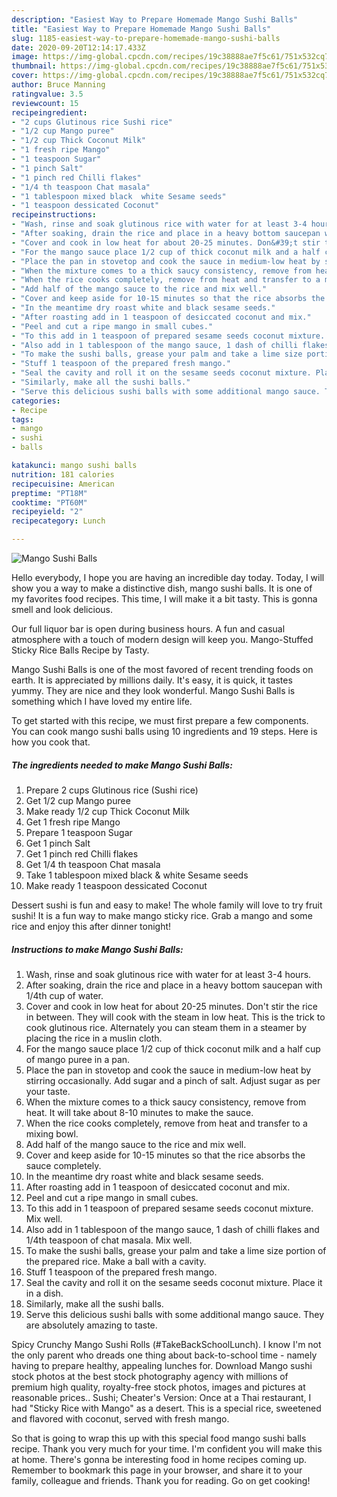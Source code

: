 ```yaml
---
description: "Easiest Way to Prepare Homemade Mango Sushi Balls"
title: "Easiest Way to Prepare Homemade Mango Sushi Balls"
slug: 1185-easiest-way-to-prepare-homemade-mango-sushi-balls
date: 2020-09-20T12:14:17.433Z
image: https://img-global.cpcdn.com/recipes/19c38888ae7f5c61/751x532cq70/mango-sushi-balls-recipe-main-photo.jpg
thumbnail: https://img-global.cpcdn.com/recipes/19c38888ae7f5c61/751x532cq70/mango-sushi-balls-recipe-main-photo.jpg
cover: https://img-global.cpcdn.com/recipes/19c38888ae7f5c61/751x532cq70/mango-sushi-balls-recipe-main-photo.jpg
author: Bruce Manning
ratingvalue: 3.5
reviewcount: 15
recipeingredient:
- "2 cups Glutinous rice Sushi rice"
- "1/2 cup Mango puree"
- "1/2 cup Thick Coconut Milk"
- "1 fresh ripe Mango"
- "1 teaspoon Sugar"
- "1 pinch Salt"
- "1 pinch red Chilli flakes"
- "1/4 th teaspoon Chat masala"
- "1 tablespoon mixed black  white Sesame seeds"
- "1 teaspoon dessicated Coconut"
recipeinstructions:
- "Wash, rinse and soak glutinous rice with water for at least 3-4 hours."
- "After soaking, drain the rice and place in a heavy bottom saucepan with 1/4th cup of water."
- "Cover and cook in low heat for about 20-25 minutes. Don&#39;t stir the rice in between. They will cook with the steam in low heat. This is the trick to cook glutinous rice. Alternately you can steam them in a steamer by placing the rice in a muslin cloth."
- "For the mango sauce place 1/2 cup of thick coconut milk and a half cup of mango puree in a pan."
- "Place the pan in stovetop and cook the sauce in medium-low heat by stirring occasionally. Add sugar and a pinch of salt. Adjust sugar as per your taste."
- "When the mixture comes to a thick saucy consistency, remove from heat. It will take about 8-10 minutes to make the sauce."
- "When the rice cooks completely, remove from heat and transfer to a mixing bowl."
- "Add half of the mango sauce to the rice and mix well."
- "Cover and keep aside for 10-15 minutes so that the rice absorbs the sauce completely."
- "In the meantime dry roast white and black sesame seeds."
- "After roasting add in 1 teaspoon of desiccated coconut and mix."
- "Peel and cut a ripe mango in small cubes."
- "To this add in 1 teaspoon of prepared sesame seeds coconut mixture. Mix well."
- "Also add in 1 tablespoon of the mango sauce, 1 dash of chilli flakes and 1/4th teaspoon of chat masala. Mix well."
- "To make the sushi balls, grease your palm and take a lime size portion of the prepared rice. Make a ball with a cavity."
- "Stuff 1 teaspoon of the prepared fresh mango."
- "Seal the cavity and roll it on the sesame seeds coconut mixture. Place it in a dish."
- "Similarly, make all the sushi balls."
- "Serve this delicious sushi balls with some additional mango sauce. They are absolutely amazing to taste."
categories:
- Recipe
tags:
- mango
- sushi
- balls

katakunci: mango sushi balls 
nutrition: 181 calories
recipecuisine: American
preptime: "PT18M"
cooktime: "PT60M"
recipeyield: "2"
recipecategory: Lunch

---
```



![Mango Sushi Balls](https://img-global.cpcdn.com/recipes/19c38888ae7f5c61/751x532cq70/mango-sushi-balls-recipe-main-photo.jpg)

Hello everybody, I hope you are having an incredible day today. Today, I will show you a way to make a distinctive dish, mango sushi balls. It is one of my favorites food recipes. This time, I will make it a bit tasty. This is gonna smell and look delicious.

Our full liquor bar is open during business hours. A fun and casual atmosphere with a touch of modern design will keep you. Mango-Stuffed Sticky Rice Balls Recipe by Tasty.

Mango Sushi Balls is one of the most favored of recent trending foods on earth. It is appreciated by millions daily. It's easy, it is quick, it tastes yummy. They are nice and they look wonderful. Mango Sushi Balls is something which I have loved my entire life.


To get started with this recipe, we must first prepare a few components. You can cook mango sushi balls using 10 ingredients and 19 steps. Here is how you cook that.

<!--inarticleads1-->

##### The ingredients needed to make Mango Sushi Balls:

1. Prepare 2 cups Glutinous rice (Sushi rice)
1. Get 1/2 cup Mango puree
1. Make ready 1/2 cup Thick Coconut Milk
1. Get 1 fresh ripe Mango
1. Prepare 1 teaspoon Sugar
1. Get 1 pinch Salt
1. Get 1 pinch red Chilli flakes
1. Get 1/4 th teaspoon Chat masala
1. Take 1 tablespoon mixed black &amp; white Sesame seeds
1. Make ready 1 teaspoon dessicated Coconut


Dessert sushi is fun and easy to make! The whole family will love to try fruit sushi! It is a fun way to make mango sticky rice. Grab a mango and some rice and enjoy this after dinner tonight! 

<!--inarticleads2-->

##### Instructions to make Mango Sushi Balls:

1. Wash, rinse and soak glutinous rice with water for at least 3-4 hours.
1. After soaking, drain the rice and place in a heavy bottom saucepan with 1/4th cup of water.
1. Cover and cook in low heat for about 20-25 minutes. Don&#39;t stir the rice in between. They will cook with the steam in low heat. This is the trick to cook glutinous rice. Alternately you can steam them in a steamer by placing the rice in a muslin cloth.
1. For the mango sauce place 1/2 cup of thick coconut milk and a half cup of mango puree in a pan.
1. Place the pan in stovetop and cook the sauce in medium-low heat by stirring occasionally. Add sugar and a pinch of salt. Adjust sugar as per your taste.
1. When the mixture comes to a thick saucy consistency, remove from heat. It will take about 8-10 minutes to make the sauce.
1. When the rice cooks completely, remove from heat and transfer to a mixing bowl.
1. Add half of the mango sauce to the rice and mix well.
1. Cover and keep aside for 10-15 minutes so that the rice absorbs the sauce completely.
1. In the meantime dry roast white and black sesame seeds.
1. After roasting add in 1 teaspoon of desiccated coconut and mix.
1. Peel and cut a ripe mango in small cubes.
1. To this add in 1 teaspoon of prepared sesame seeds coconut mixture. Mix well.
1. Also add in 1 tablespoon of the mango sauce, 1 dash of chilli flakes and 1/4th teaspoon of chat masala. Mix well.
1. To make the sushi balls, grease your palm and take a lime size portion of the prepared rice. Make a ball with a cavity.
1. Stuff 1 teaspoon of the prepared fresh mango.
1. Seal the cavity and roll it on the sesame seeds coconut mixture. Place it in a dish.
1. Similarly, make all the sushi balls.
1. Serve this delicious sushi balls with some additional mango sauce. They are absolutely amazing to taste.


Spicy Crunchy Mango Sushi Rolls (#TakeBackSchoolLunch). I know I&#39;m not the only parent who dreads one thing about back-to-school time - namely having to prepare healthy, appealing lunches for. Download Mango sushi stock photos at the best stock photography agency with millions of premium high quality, royalty-free stock photos, images and pictures at reasonable prices.. Sushi; Cheater&#39;s Version: Once at a Thai restaurant, I had &#34;Sticky Rice with Mango&#34; as a desert. This is a special rice, sweetened and flavored with coconut, served with fresh mango. 

So that is going to wrap this up with this special food mango sushi balls recipe. Thank you very much for your time. I'm confident you will make this at home. There's gonna be interesting food in home recipes coming up. Remember to bookmark this page in your browser, and share it to your family, colleague and friends. Thank you for reading. Go on get cooking!
